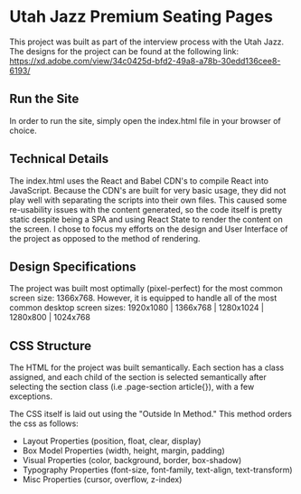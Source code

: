 # Utah Jazz Premium Seating Pages

This project was built as part of the interview process with the Utah Jazz. The designs for the project can be found at the following link: https://xd.adobe.com/view/34c0425d-bfd2-49a8-a78b-30edd136cee8-6193/

## Run the Site

In order to run the site, simply open the index.html file in your browser of choice.

## Technical Details

The index.html uses the React and Babel CDN's to compile React into JavaScript. Because the CDN's are built for very basic usage, they did not play well with separating the scripts into their own files. This caused some re-usability issues with the content generated, so the code itself is pretty static despite being a SPA and using React State to render the content on the screen. I chose to focus my efforts on the design and User Interface of the project as opposed to the method of rendering.

## Design Specifications

The project was built most optimally (pixel-perfect) for the most common screen size: 1366x768. However, it is equipped to handle all of the most common desktop screen sizes: 1920x1080 | 1366x768 | 1280x1024 | 1280x800 | 1024x768

## CSS Structure

The HTML for the project was built semantically. Each section has a class assigned, and each child of the section is selected semantically after selecting the section class (i.e .page-section article{}), with a few exceptions.

The CSS itself is laid out using the "Outside In Method." This method orders the css as follows:

- Layout Properties (position, float, clear, display)
- Box Model Properties (width, height, margin, padding)
- Visual Properties (color, background, border, box-shadow)
- Typography Properties (font-size, font-family, text-align, text-transform)
- Misc Properties (cursor, overflow, z-index)
